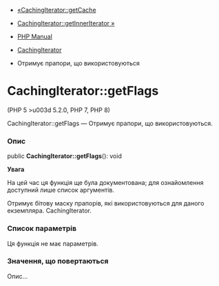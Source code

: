 - [«CachingIterator::getCache](cachingiterator.getcache.md)
- [CachingIterator::getInnerIterator
»](cachingiterator.getinneriterator.md)

- [PHP Manual](index.md)
- [CachingIterator](class.cachingiterator.md)
- Отримує прапори, що використовуються

# CachingIterator::getFlags

(PHP 5 \>u003d 5.2.0, PHP 7, PHP 8)

CachingIterator::getFlags — Отримує прапори, що використовуються.

### Опис

public **CachingIterator::getFlags**(): void

**Увага**

На цей час ця функція ще була документована; для
ознайомлення доступний лише список аргументів.

Отримує бітову маску прапорів, які використовуються для даного екземпляра.
CachingIterator.

### Список параметрів

Ця функція не має параметрів.

### Значення, що повертаються

Опис...
